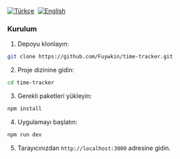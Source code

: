 <div style="display: flex; gap: 8px;">
  <a href="README.md">
    <img src="https://img.shields.io/badge/Türkçe-28a745?style=for-the-badge&logo=github" alt="Türkçe" />
  </a>
  <a href="README_EN.md">
    <img src="https://img.shields.io/badge/English-007bff?style=for-the-badge&logo=github" alt="English" />
  </a>
</div>

### Kurulum

1. Depoyu klonlayın:

```bash
git clone https://github.com/Fuywkin/time-tracker.git
```

2. Proje dizinine gidin:

```bash
cd time-tracker
```

3. Gerekli paketleri yükleyin:

```bash
npm install
```

4. Uygulamayı başlatın:

```bash
npm run dev
```

5. Tarayıcınızdan `http://localhost:3000` adresine gidin.
